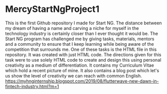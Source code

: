 # MercyStartNgProject1
This is the first Github repository I made for Start NG.
The distance between my dream of having a name and carving a niche for myself in the technology industry is certainly closer than I ever thought it would be. The Start NG program has challenged me by giving tasks, materials, mentors and a community to ensure that I keep learning  while being aware of the competition that surrounds me. One of these tasks is the HTML file in this repository. It was created with just HTML code. The directions given for this task were to use solely HTML code to create and design this using personal creativity as a medium of differentiation. It contains my Curriculum Vitae which hold a recent picture of mine. It also contains a blog post which let's us show the level of creativity we can reach with common English.
https://myhnginternship.blogspot.com/2019/08/flutterwave-new-dawn-in-fintech-industry.html?m=1
